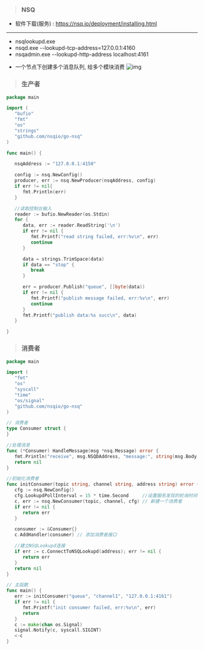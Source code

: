 > ### NSQ

- 软件下载(服务) : https://nsq.io/deployment/installing.html

------

- nsqlookupd.exe
- nsqd.exe --lookupd-tcp-address=127.0.0.1:4160
- nsqadmin.exe --lookupd-http-address localhost:4161

> 

- 一个节点下创建多个消息队列, 给多个模块消费
  ![img](https://box.kancloud.cn/6f832a53734d2fff7b802f9bdfa2e9de_1906x816.png)

> ### 生产者

```go
package main

import (
   "bufio"
   "fmt"
   "os"
   "strings"
   "github.com/nsqio/go-nsq"
)

func main() {

   nsqAddress := "127.0.0.1:4150"

   config := nsq.NewConfig()
   producer, err := nsq.NewProducer(nsqAddress, config)
   if err != nil{
      fmt.Println(err)
   }

   //读取控制台输入
   reader := bufio.NewReader(os.Stdin)
   for {
      data, err := reader.ReadString('\n')
      if err != nil {
         fmt.Printf("read string failed, err:%v\n", err)
         continue
      }

      data = strings.TrimSpace(data)
      if data == "stop" {
         break
      }

      err = producer.Publish("queue", []byte(data))
      if err != nil {
         fmt.Printf("publish message failed, err:%v\n", err)
         continue
      }
      fmt.Printf("publish data:%s succ\n", data)
   }

}
```

> ### 消费者

```go
package main

import (
   "fmt"
   "os"
   "syscall"
   "time"
   "os/signal"
   "github.com/nsqio/go-nsq"
)

// 消费者
type Consumer struct {
}

//处理消息
func (*Consumer) HandleMessage(msg *nsq.Message) error {
   fmt.Println("receive", msg.NSQDAddress, "message:", string(msg.Body))
   return nil
}

//初始化消费者
func initConsumer(topic string, channel string, address string) error {
   cfg := nsq.NewConfig()
   cfg.LookupdPollInterval = 15 * time.Second     //设置服务发现的轮询时间
   c, err := nsq.NewConsumer(topic, channel, cfg) // 新建一个消费者
   if err != nil {
      return err
   }

   consumer := &Consumer{}
   c.AddHandler(consumer) // 添加消费者接口

   //建立NSQLookupd连接
   if err := c.ConnectToNSQLookupd(address); err != nil {
      return err
   }
   return nil
}

// 主函数
func main() {
   err := initConsumer("queue", "channel1", "127.0.0.1:4161")
   if err != nil {
      fmt.Printf("init consumer failed, err:%v\n", err)
      return
   }
   c := make(chan os.Signal)
   signal.Notify(c, syscall.SIGINT)
   <-c
}
```